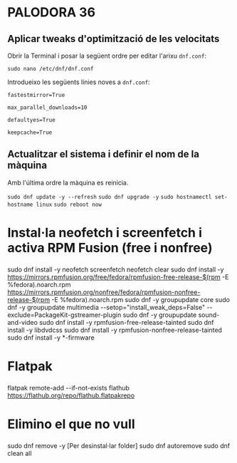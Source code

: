 # PALODORA 36

## Aplicar tweaks d'optimització de les velocitats

Obrir la Terminal i posar la següent ordre per editar l'arixu `dnf.conf`:

`sudo nano /etc/dnf/dnf.conf`

Introdueixo les següents línies noves a `dnf.conf`:

`fastestmirror=True`

`max_parallel_downloads=10`

`defaultyes=True`

`keepcache=True`

## Actualitzar el sistema i definir el nom de la màquina

Amb l'última ordre la màquina es reinicia.

`sudo dnf update -y --refresh`
`sudo dnf upgrade -y`
`sudo hostnamectl set-hostname linux`
`sudo reboot now`

###
# Instal·la neofetch i screenfetch i activa RPM Fusion (free i nonfree)
###

sudo dnf install -y neofetch screenfetch
neofetch
clear
sudo dnf install -y https://mirrors.rpmfusion.org/free/fedora/rpmfusion-free-release-$(rpm -E %fedora).noarch.rpm https://mirrors.rpmfusion.org/nonfree/fedora/rpmfusion-nonfree-release-$(rpm -E %fedora).noarch.rpm
sudo dnf -y groupupdate core
sudo dnf -y groupupdate multimedia --setop="install_weak_deps=False" --exclude=PackageKit-gstreamer-plugin
sudo dnf -y groupupdate sound-and-video
sudo dnf install -y rpmfusion-free-release-tainted
sudo dnf install -y libdvdcss
sudo dnf install -y rpmfusion-nonfree-release-tainted
sudo dnf install -y \*-firmware

###
# Flatpak
###

flatpak remote-add --if-not-exists flathub https://flathub.org/repo/flathub.flatpakrepo

###
# Elimino el que no vull
###

sudo dnf remove -y [Per desinstal·lar folder]
sudo dnf autoremove
sudo dnf clean all
